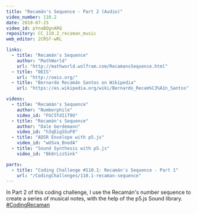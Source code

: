 ```yaml
---
title: "Recamán's Sequence - Part 2 (Audio)"
video_number: 110.2
date: 2018-07-25
video_id: pYnaBQgnARQ
repository: CC_110.2_recaman_music
web_editor: 2CRSf-wRL

links:
  - title: "Recamán's Sequence"
    author: "MathWorld"
    url: "http://mathworld.wolfram.com/RecamansSequence.html"
  - title: "OEIS"
    url: "http://oeis.org/"
  - title: "Bernardo Recamán Santos on Wikipedia"
    url: "https://es.wikipedia.org/wiki/Bernardo_Recam%C3%A1n_Santos"

videos:
  - title: "Recamán's Sequence"
    author: "Numberphile"
    video_id: "FGC5TdIiT9U"
  - title: "Recamán's Sequence"
    author: "Dale Gerdemann"
    video_id: "h3qEigSSuF0"
  - title: "ADSR Envelope with p5.js"
    video_id: "wUSva_BnedA"
  - title: "Sound Synthesis with p5.js"
    video_id: "Bk8rLzzSink"

parts:
  - title: "Coding Challenge #110.1: Recamán's Sequence - Part 1"
    url: "/CodingChallenges/110.1-recaman-sequence"
---
```


In Part 2 of this coding challenge, I use the Recamán's number sequence to create a series of musical notes, with the help of the p5.js Sound library. [#CodingRecaman](https://twitter.com/hashtag/CodingRecaman)
